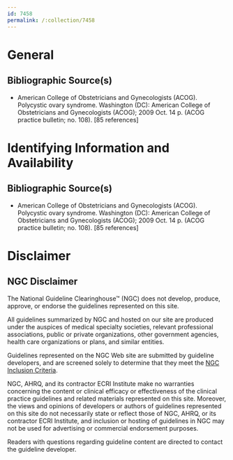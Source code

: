 ```yaml
---
id: 7458
permalink: /:collection/7458
---
```


# General

## Bibliographic Source(s)

- American College of Obstetricians and Gynecologists (ACOG). Polycystic ovary syndrome. Washington (DC): American College of Obstetricians and Gynecologists (ACOG); 2009 Oct. 14 p. (ACOG practice bulletin; no. 108). [85 references]

# Identifying Information and Availability

## Bibliographic Source(s)

- American College of Obstetricians and Gynecologists (ACOG). Polycystic ovary syndrome. Washington (DC): American College of Obstetricians and Gynecologists (ACOG); 2009 Oct. 14 p. (ACOG practice bulletin; no. 108). [85 references]

# Disclaimer

## NGC Disclaimer

The National Guideline Clearinghouse™ (NGC) does not develop, produce, approve, or endorse the guidelines represented on this site.

All guidelines summarized by NGC and hosted on our site are produced under the auspices of medical specialty societies, relevant professional associations, public or private organizations, other government agencies, health care organizations or plans, and similar entities.

Guidelines represented on the NGC Web site are submitted by guideline developers, and are screened solely to determine that they meet the [NGC Inclusion Criteria](/help-and-about/summaries/inclusion-criteria).

NGC, AHRQ, and its contractor ECRI Institute make no warranties concerning the content or clinical efficacy or effectiveness of the clinical practice guidelines and related materials represented on this site. Moreover, the views and opinions of developers or authors of guidelines represented on this site do not necessarily state or reflect those of NGC, AHRQ, or its contractor ECRI Institute, and inclusion or hosting of guidelines in NGC may not be used for advertising or commercial endorsement purposes.

Readers with questions regarding guideline content are directed to contact the guideline developer.

